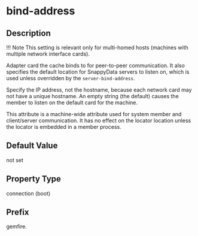# bind-address


## Description

!!! Note 
	This setting is relevant only for multi-homed hosts (machines with multiple network interface cards). 

Adapter card the cache binds to for peer-to-peer communication. It also specifies the default location for SnappyData servers to listen on, which is used unless overridden by the `server-bind-address`.

Specify the IP address, not the hostname, because each network card may not have a unique hostname. An empty string (the default) causes the member to listen on the default card for the machine.

This attribute is a machine-wide attribute used for system member and client/server communication. It has no effect on the locator location unless the locator is embedded in a member process.

## Default Value

not set

## Property Type

connection (boot)

## Prefix

gemfire.
